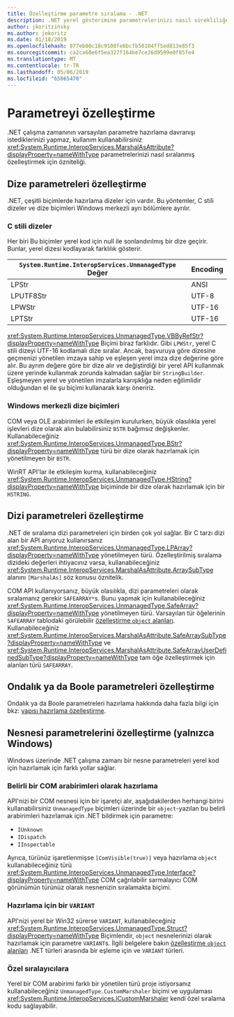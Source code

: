 ```yaml
---
title: Özelleştirme parametre sıralama - .NET
description: .NET yerel gösterimine parametrelerinizi nasıl sürekliliğe devreder özelleştirmeyi öğrenin.
author: jkoritzinsky
ms.author: jekoritz
ms.date: 01/18/2019
ms.openlocfilehash: 877eb00c18c9108fe6bcfb50104ff5ed813e85f3
ms.sourcegitcommit: ca2ca60e6f5ea327f164be7ce26d9599e0f85fe4
ms.translationtype: MT
ms.contentlocale: tr-TR
ms.lasthandoff: 05/06/2019
ms.locfileid: "65065470"
---
```

# <a name="customizing-parameter-marshaling"></a>Parametreyi özelleştirme

.NET çalışma zamanının varsayılan parametre hazırlama davranışı istediklerinizi yapmaz, kullanım kullanabilirsiniz <xref:System.Runtime.InteropServices.MarshalAsAttribute?displayProperty=nameWithType> parametrelerinizi nasıl sıralanmış özelleştirmek için özniteliği.

## <a name="customizing-string-parameters"></a>Dize parametreleri özelleştirme

.NET, çeşitli biçimlerde hazırlama dizeler için vardır. Bu yöntemler, C stili dizeler ve dize biçimleri Windows merkezli ayrı bölümlere ayrılır.

### <a name="c-style-strings"></a>C stili dizeler

Her biri Bu biçimler yerel kod için null ile sonlandırılmış bir dize geçirir. Bunlar, yerel dizesi kodlayarak farklılık gösterir.

| `System.Runtime.InteropServices.UnmanagedType` Değer | Encoding |
|------------------------------------------------------|----------|
| LPStr | ANSI |
| LPUTF8Str | UTF-8 | 
| LPWStr | UTF-16 |
| LPTStr | UTF-16 |

<xref:System.Runtime.InteropServices.UnmanagedType.VBByRefStr?displayProperty=nameWithType> Biçimi biraz farklıdır. Gibi `LPWStr`, yerel C stili dizeyi UTF-16 kodlamalı dize sıralar. Ancak, başvuruya göre dizesine geçmenizi yönetilen imzaya sahip ve eşleşen yerel imza dize değerine göre alır. Bu ayrım değere göre bir dize alır ve değiştirdiği bir yerel API kullanmak üzere yerinde kullanmak zorunda kalmadan sağlar bir `StringBuilder`. Eşleşmeyen yerel ve yönetilen imzalarla karışıklığa neden eğilimlidir olduğundan el ile şu biçimi kullanarak karşı öneririz.

### <a name="windows-centric-string-formats"></a>Windows merkezli dize biçimleri

COM veya OLE arabirimleri ile etkileşim kurulurken, büyük olasılıkla yerel işlevleri dize olarak alın bulabilirsiniz `BSTR` bağımsız değişkenler. Kullanabileceğiniz <xref:System.Runtime.InteropServices.UnmanagedType.BStr?displayProperty=nameWithType> türü bir dize olarak hazırlamak için yönetilmeyen bir `BSTR`.

WinRT API'lar ile etkileşim kurma, kullanabileceğiniz <xref:System.Runtime.InteropServices.UnmanagedType.HString?displayProperty=nameWithType> biçiminde bir dize olarak hazırlamak için bir `HSTRING`.

## <a name="customizing-array-parameters"></a>Dizi parametreleri özelleştirme

.NET de sıralama dizi parametreleri için birden çok yol sağlar. Bir C tarzı dizi alan bir API arıyoruz kullanırsanız <xref:System.Runtime.InteropServices.UnmanagedType.LPArray?displayProperty=nameWithType> yönetilmeyen türü. Özelleştirilmiş sıralama dizideki değerleri ihtiyacınız varsa, kullanabileceğiniz <xref:System.Runtime.InteropServices.MarshalAsAttribute.ArraySubType> alanını `[MarshalAs]` söz konusu öznitelik.

COM API kullanıyorsanız, büyük olasılıkla, dizi parametreleri olarak sıralamanız gerekir `SAFEARRAY*`s. Bunu yapmak için kullanabileceğiniz <xref:System.Runtime.InteropServices.UnmanagedType.SafeArray?displayProperty=nameWithType> yönetilmeyen türü. Varsayılan tür öğelerinin `SAFEARRAY` tablodaki görülebilir [özelleştirme `object` alanları](./customize-struct-marshaling.md#marshaling-systemobjects). Kullanabileceğiniz <xref:System.Runtime.InteropServices.MarshalAsAttribute.SafeArraySubType?displayProperty=nameWithType> ve <xref:System.Runtime.InteropServices.MarshalAsAttribute.SafeArrayUserDefinedSubType?displayProperty=nameWithType> tam öğe özelleştirmek için alanları türü `SAFEARRAY`.

## <a name="customizing-boolean-or-decimal-parameters"></a>Ondalık ya da Boole parametreleri özelleştirme

Ondalık ya da Boole parametreleri hazırlama hakkında daha fazla bilgi için bkz: [yapısı hazırlama özelleştirme](customize-struct-marshaling.md).

## <a name="customizing-object-parameters-windows-only"></a>Nesnesi parametrelerini özelleştirme (yalnızca Windows)

Windows üzerinde .NET çalışma zamanı bir nesne parametreleri yerel kod için hazırlamak için farklı yollar sağlar.

### <a name="marshaling-as-specific-com-interfaces"></a>Belirli bir COM arabirimleri olarak hazırlama

API'nizi bir COM nesnesi için bir işaretçi alır, aşağıdakilerden herhangi birini kullanabilirsiniz `UnmanagedType` biçimleri üzerinde bir `object`-yazılan bu belirli arabirimleri hazırlamak için .NET bildirmek için parametre:

- `IUnknown`
- `IDispatch`
- `IInspectable`

Ayrıca, türünüz işaretlenmişse `[ComVisible(true)]` veya hazırlama `object` kullanabileceğiniz türü <xref:System.Runtime.InteropServices.UnmanagedType.Interface?displayProperty=nameWithType> COM çağrılabilir sarmalayıcı COM görünümün türünüz olarak nesnenizin sıralamakta biçimi.

### <a name="marshaling-to-a-variant"></a>Hazırlama için bir `VARIANT`

API'nizi yerel bir Win32 sürerse `VARIANT`, kullanabileceğiniz <xref:System.Runtime.InteropServices.UnmanagedType.Struct?displayProperty=nameWithType> Biçimlendir, `object` nesnelerinizi olarak hazırlamak için parametre `VARIANT`s. İlgili belgelere bakın [özelleştirme `object` alanları](customize-struct-marshaling.md#marshaling-systemobjects) .NET türleri arasında bir eşleme için ve `VARIANT` türleri.

### <a name="custom-marshalers"></a>Özel sıralayıcılara

Yerel bir COM arabirimi farklı bir yönetilen türü proje istiyorsanız kullanabileceğiniz `UnmanagedType.CustomMarshaler` biçimi ve uygulaması <xref:System.Runtime.InteropServices.ICustomMarshaler> kendi özel sıralama kodu sağlayabilir.
